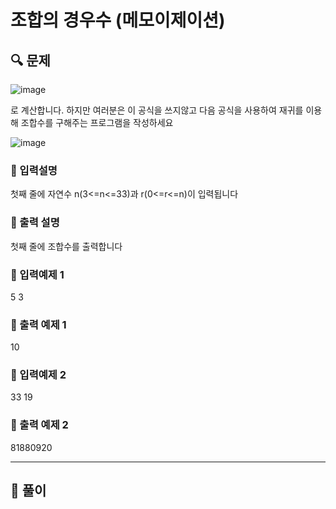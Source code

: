 # 조합의  경우수 (메모이제이션) 

##  🔍 문제 

![image](https://user-images.githubusercontent.com/28912774/123179396-46b6dd80-d4c4-11eb-9de3-6e710479d81f.png)

로  계산합니다.  하지만  여러분은  이  공식을  쓰지않고  다음  공식을  사용하여 재귀를  이용해  조합수를  구해주는  프로그램을  작성하세요

![image](https://user-images.githubusercontent.com/28912774/123179423-546c6300-d4c4-11eb-9769-06cecd2b8d46.png)

### 🔹 입력설명
첫째  줄에  자연수  n(3<=n<=33)과  r(0<=r<=n)이  입력됩니다

### 🔹 출력 설명
첫째  줄에  조합수를  출력합니다

### 🔹 입력예제 1
5 3

### 🔹 출력 예제 1
10


### 🔹 입력예제 2
33 19

### 🔹 출력 예제 2
81880920


----

##  📌 풀이



```html

```
